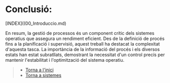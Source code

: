# Conclusió:
[INDEX]((00_Introduccio.md)

En resum, la gestió de processos és un component crític dels sistemes operatius que assegura un rendiment eficient. Des de la definició de procés fins a la planificació i supervisió, aquest treball ha destacat la complexitat d'aquesta tasca. La importància de la informació del procés i els diversos estats han estat subratllats, demostrant la necessitat d'un control precís per mantenir l'estabilitat i l'optimització del sistema operatiu.
> - [Torna a l'inici](/)
> - [Torna a sistemes](/sistemes/README.md)